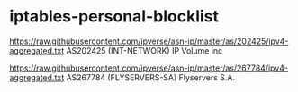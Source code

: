 # iptables-personal-blocklist

https://raw.githubusercontent.com/ipverse/asn-ip/master/as/202425/ipv4-aggregated.txt
AS202425 (INT-NETWORK)
IP Volume inc

https://raw.githubusercontent.com/ipverse/asn-ip/master/as/267784/ipv4-aggregated.txt
AS267784 (FLYSERVERS-SA)
Flyservers S.A.
